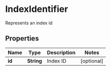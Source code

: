 

# IndexIdentifier

Represents an index id

## Properties

Name | Type | Description | Notes
------------ | ------------- | ------------- | -------------
**id** | **String** | Index ID |  [optional]



